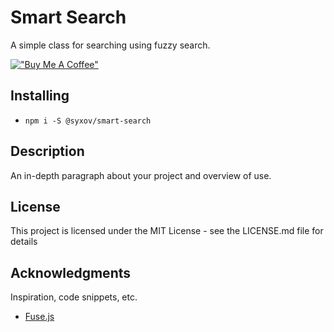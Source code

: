 # Smart Search
A simple class for searching using fuzzy search.

[!["Buy Me A Coffee"](https://www.buymeacoffee.com/assets/img/custom_images/orange_img.png)](https://buymeacoffee.com/syxov)

## Installing

* `npm i -S @syxov/smart-search`
## Description

An in-depth paragraph about your project and overview of use.

## License

This project is licensed under the MIT License - see the LICENSE.md file for details

## Acknowledgments

Inspiration, code snippets, etc.
* [Fuse.js](https://github.com/krisk/fuse)
